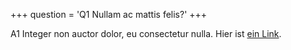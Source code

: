 +++
question = 'Q1 Nullam ac mattis felis?'
+++

A1 Integer non auctor dolor, eu consectetur nulla. Hier ist [ein Link](www.janstricker.de).